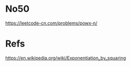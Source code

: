# No50

https://leetcode-cn.com/problems/powx-n/

# Refs

https://en.wikipedia.org/wiki/Exponentiation_by_squaring
